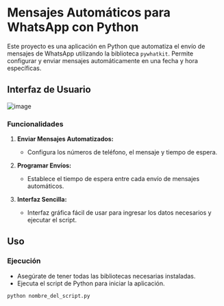 # Mensajes Automáticos para WhatsApp con Python

Este proyecto es una aplicación en Python que automatiza el envío de mensajes de WhatsApp utilizando la biblioteca `pywhatkit`. Permite configurar y enviar mensajes automáticamente en una fecha y hora específicas.

## Interfaz de Usuario

![image](https://github.com/user-attachments/assets/d54e9acb-d997-4231-9bef-b3c0ccd093e2)

### Funcionalidades

1. **Enviar Mensajes Automatizados:**
   - Configura los números de teléfono, el mensaje y tiempo de espera.

2. **Programar Envíos:**
   - Establece el tiempo de espera entre cada envío de mensajes automáticos.

3. **Interfaz Sencilla:**
   - Interfaz gráfica fácil de usar para ingresar los datos necesarios y ejecutar el script.

## Uso

### Ejecución

- Asegúrate de tener todas las bibliotecas necesarias instaladas.
- Ejecuta el script de Python para iniciar la aplicación.

```bash
python nombre_del_script.py

